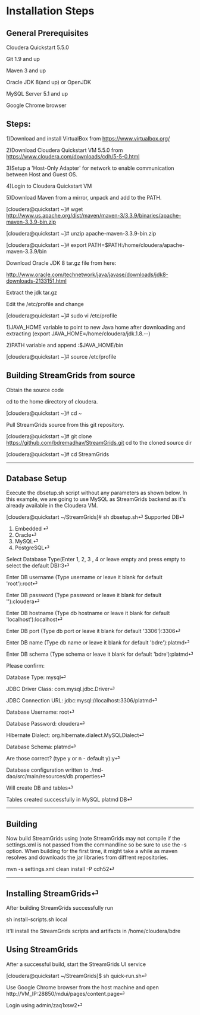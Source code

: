 # Installation Steps

## General Prerequisites

Cloudera Quickstart 5.5.0

Git 1.9 and up

Maven 3 and up

Oracle JDK 8(and up) or OpenJDK

MySQL Server 5.1 and up

Google Chrome browser


## Steps:
1)Download and install VirtualBox from https://www.virtualbox.org/

2)Download Cloudera Quickstart VM 5.5.0 from https://www.cloudera.com/downloads/cdh/5-5-0.html

3)Setup a 'Host-Only Adapter' for network to enable communication between Host and Guest OS.

4)Login to Cloudera Quickstart VM

5)Download Maven from a mirror, unpack and add to the PATH.

[cloudera@quickstart ~]# wget http://www.us.apache.org/dist/maven/maven-3/3.3.9/binaries/apache-maven-3.3.9-bin.zip

[cloudera@quickstart ~]# unzip apache-maven-3.3.9-bin.zip

[cloudera@quickstart ~]# export PATH=$PATH:/home/cloudera/apache-maven-3.3.9/bin

Download Oracle JDK 8 tar.gz file from here:

http://www.oracle.com/technetwork/java/javase/downloads/jdk8-downloads-2133151.html

Extract the jdk tar.gz

Edit the /etc/profile and change 

[cloudera@quickstart ~]# sudo vi /etc/profile

1)JAVA_HOME variable to point to new Java home after downloading and extracting (export JAVA_HOME=/home/cloudera/jdk.1.8.--)

2)PATH variable and append :$JAVA_HOME/bin

[cloudera@quickstart ~]# source /etc/profile

## Building StreamGrids from source

Obtain the source code

cd to the home directory of cloudera.

[cloudera@quickstart ~]# cd ~

Pull StreamGrids source from this git repository.

[cloudera@quickstart ~]# git clone https://github.com/bdremadhav/StreamGrids.git
cd to the cloned source dir

[cloudera@quickstart ~]# cd StreamGrids

-------------------------
## Database Setup

Execute the dbsetup.sh script without any parameters as shown below. In this example, we are going to use MySQL as StreamGrids backend as it's already available in the Cloudera VM.

[cloudera@quickstart ~/StreamGrids]# sh dbsetup.sh⏎
Supported DB⏎
1) Embedded ⏎
2) Oracle⏎
3) MySQL⏎
4) PostgreSQL⏎

Select Database Type(Enter 1, 2, 3 , 4 or leave empty and press empty to select the default DB):3⏎

Enter DB username (Type username or leave it blank for default 'root'):root⏎

Enter DB password (Type password or leave it blank for default '<blank>'):cloudera⏎
  
Enter DB hostname (Type db hostname or leave it blank for default 'localhost'):localhost⏎

Enter DB port (Type db port or leave it blank for default '3306'):3306⏎

Enter DB name (Type db name or leave it blank for default 'bdre'):platmd⏎

Enter DB schema (Type schema or leave it blank for default 'bdre'):platmd⏎

Please confirm:

Database Type: mysql⏎

JDBC Driver Class: com.mysql.jdbc.Driver⏎

JDBC Connection URL: jdbc:mysql://localhost:3306/platmd⏎

Database Username: root⏎

Database Password: cloudera⏎

Hibernate Dialect: org.hibernate.dialect.MySQLDialect⏎

Database Schema: platmd⏎

Are those correct? (type y or n - default y):y⏎

Database configuration written to ./md-dao/src/main/resources/db.properties⏎

Will create DB and tables⏎

Tables created successfully in MySQL platmd DB⏎

----------------
## Building

Now build StreamGrids using (note StreamGrids may not compile if the settings.xml is not passed from the commandline so be sure to use the -s option. When building for the first time, it might take a while as maven resolves and downloads the jar libraries from diffrent repositories.

mvn -s settings.xml clean install -P cdh52⏎

-----------------
## Installing StreamGrids⏎

After building StreamGrids successfully run

sh install-scripts.sh local

It'll install the StreamGrids scripts and artifacts in /home/cloudera/bdre

## Using StreamGrids

After a successful build, start the StreamGrids UI service

[cloudera@quickstart ~/StreamGrids]$ sh quick-run.sh⏎

Use Google Chrome browser from the host machine and open http://VM_IP:28850/mdui/pages/content.page⏎

Login using admin/zaq1xsw2⏎
